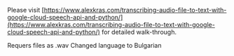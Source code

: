 Please visit [https://www.alexkras.com/transcribing-audio-file-to-text-with-google-cloud-speech-api-and-python/](https://www.alexkras.com/transcribing-audio-file-to-text-with-google-cloud-speech-api-and-python/) for detailed walk-through.

Requers files as .wav
Changed language to Bulgarian
